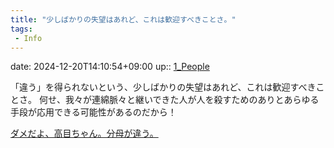 ```yaml
---
title: "少しばかりの失望はあれど、これは歓迎すべきことさ。"
tags:
 - Info
---
```


date: 2024-12-20T14:10:54+09:00
up:: [1_People](../Bar/Novel/Nacaria/1_People.md)

「違う」を得られないという、少しばかりの失望はあれど、これは歓迎すべきことさ。
何せ、我々が連綿脈々と継いできた人が人を殺すためのありとあらゆる手段が応用できる可能性があるのだから！

[ダメだよ、高目ちゃん。分母が違う。](ダメだよ、高目ちゃん。分母が違う。.md)